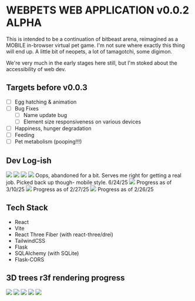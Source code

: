 # WEBPETS WEB APPLICATION v0.0.2 ALPHA

This is intended to be a continuation of bitbeast arena, reimagined as a MOBILE in-browser virtual pet game. I'm not sure where exactly this thing will end up. A little bit of neopets, a lot of tamagotchi, some digimon. 

We're very much in the early stages here still, but I'm stoked about the accessibility of web dev.

## Targets before v0.0.3
* [ ] Egg hatching & animation
* [ ] Bug Fixes
    * [ ] Name update bug
    * [ ] Element size responsiveness on various devices
* [ ] Happiness, hunger degradation
* [ ] Feeding
* [ ] Pet metabolism (pooping!!!)

## Dev Log-ish
<img src = "screenshots/v0.0.2_menu.png">
<img src = "screenshots/v0.0.2_egg_select.png">
<img src = "screenshots/v0.0.2_main.png">
<img src = "screenshots/v0.0.2_pet_summary.png">
Oops, abandoned for a bit. Serves me right for getting a real job.
Picked back up though- mobile style. 6/24/25

<img src = "screenshots/VVs2.PNG">
Progress as of 3/10/25
<img src = "screenshots/varmintsScreenshot.PNG">
Progress as of 2/27/25
<img src = "screenshots/virtualVarmints.PNG">
Progress as of 2/26/25

## Tech Stack
- React
- Vite
- React Three Fiber (with react-three/drei)
- TailwindCSS
- Flask
- SQLAlchemy (with SQLite)
- Flask-CORS

## 3D trees r3f rendering progress
<img src = "screenshots/tree.PNG">
<img src = "screenshots/tree2.PNG">
<img src = "screenshots/tree3.PNG">
<img src = "screenshots/tree4.PNG">
<img src = "screenshots/treeClearing.PNG">